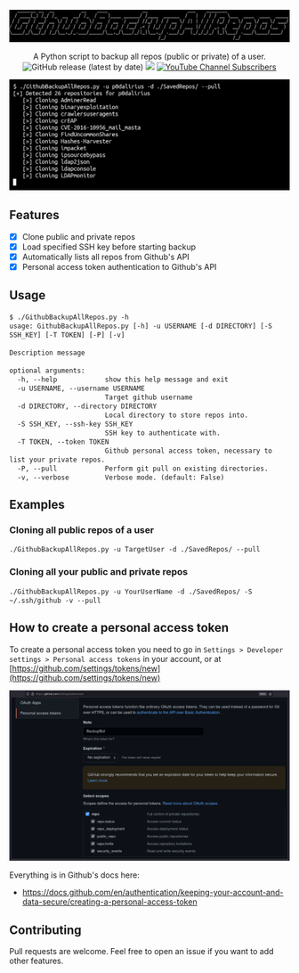 ![](./.github/banner.png)

<p align="center">
  A Python script to backup all repos (public or private) of a user.
  <br>
  <img alt="GitHub release (latest by date)" src="https://img.shields.io/github/v/release/p0dalirius/GithubBackupAllRepos">
  <a href="https://twitter.com/intent/follow?screen_name=podalirius_" title="Follow"><img src="https://img.shields.io/twitter/follow/podalirius_?label=Podalirius&style=social"></a>
  <a href="https://www.youtube.com/c/Podalirius_?sub_confirmation=1" title="Subscribe"><img alt="YouTube Channel Subscribers" src="https://img.shields.io/youtube/channel/subscribers/UCF_x5O7CSfr82AfNVTKOv_A?style=social"></a>
  <br>
</p>

![](./.github/example.png)

## Features

 - [x] Clone public and private repos
 - [x] Load specified SSH key before starting backup
 - [x] Automatically lists all repos from Github's API
 - [x] Personal access token authentication to Github's API

## Usage

```
$ ./GithubBackupAllRepos.py -h
usage: GithubBackupAllRepos.py [-h] -u USERNAME [-d DIRECTORY] [-S SSH_KEY] [-T TOKEN] [-P] [-v]

Description message

optional arguments:
  -h, --help            show this help message and exit
  -u USERNAME, --username USERNAME
                        Target github username
  -d DIRECTORY, --directory DIRECTORY
                        Local directory to store repos into.
  -S SSH_KEY, --ssh-key SSH_KEY
                        SSH key to authenticate with.
  -T TOKEN, --token TOKEN
                        Github personal access token, necessary to list your private repos.
  -P, --pull            Perform git pull on existing directories.
  -v, --verbose         Verbose mode. (default: False)
```

## Examples

### Cloning all public repos of a user

```
./GithubBackupAllRepos.py -u TargetUser -d ./SavedRepos/ --pull
```

### Cloning all your public and private repos

```
./GithubBackupAllRepos.py -u YourUserName -d ./SavedRepos/ -S ~/.ssh/github -v --pull
```

## How to create a personal access token

To create a personal access token you need to go in `Settings > Developer settings > Personal access tokens` in your account, or at [https://github.com/settings/tokens/new](https://github.com/settings/tokens/new)

[![](./.github/create_token.png)](https://github.com/settings/tokens/new)

Everything is in Github's docs here:
 - https://docs.github.com/en/authentication/keeping-your-account-and-data-secure/creating-a-personal-access-token
 
## Contributing

Pull requests are welcome. Feel free to open an issue if you want to add other features.
